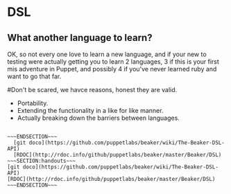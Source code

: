 <!SLIDE>
# DSL #
## What another language to learn? ##

OK, so not every one love to learn a new language, and if your new to testing were actually getting you to learn 2 languages, 3 if this is your first mis adventure in Puppet, and possibly 4 if you've never learned ruby and want to go that far.

#Don't be scared, we havce reasons, honest they are valid.

* Portability.
* Extending the functionality in a like for like manner.
* Actually breaking down the barriers between languages.


~~~SECTION:notes~~~

~~~ENDSECTION~~~
  [git doco](https://github.com/puppetlabs/beaker/wiki/The-Beaker-DSL-API)
  [RDOC](http://rdoc.info/github/puppetlabs/beaker/master/Beaker/DSL)
~~~SECTION:handouts~~~
[git doco](https://github.com/puppetlabs/beaker/wiki/The-Beaker-DSL-API)
[RDOC](http://rdoc.info/github/puppetlabs/beaker/master/Beaker/DSL)
~~~ENDSECTION~~~

